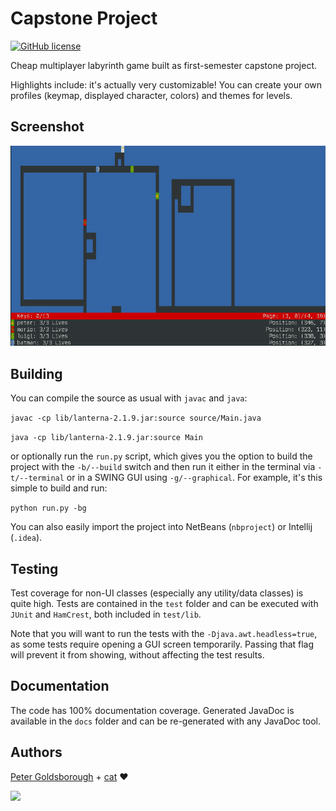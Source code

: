 # Capstone Project

[![GitHub license](https://img.shields.io/github/license/mashape/apistatus.svg?style=flat-square)](http://goldsborough.mit-license.org)

Cheap multiplayer labyrinth game built as first-semester capstone project.

Highlights include: it's actually very customizable! You can create your own profiles (keymap, displayed character, colors) and themes for levels.

## Screenshot

![:camera:](https://raw.githubusercontent.com/goldsborough/capstone/master/docs/img/screenshot.png?token=AGIcm4Xdi6tQaW73fCyO9yi7Gai-GzI0ks5WmCRcwA%3D%3D)

## Building

You can compile the source as usual with `javac` and `java`:

`javac -cp lib/lanterna-2.1.9.jar:source source/Main.java`

`java -cp lib/lanterna-2.1.9.jar:source Main`

or optionally run the `run.py` script, which gives you the option to build the
project with the `-b/--build` switch and then run it either in the terminal via
`-t/--terminal` or in a SWING GUI using `-g/--graphical`. For example, it's this
simple to build and run:

`python run.py -bg`

You can also easily import the project into NetBeans (`nbproject`) or Intellij
(`.idea`).

## Testing

Test coverage for non-UI classes (especially any utility/data classes) is quite high. Tests are contained in the `test` folder and can be executed with `JUnit` and `HamCrest`, both included in `test/lib`.

Note that you will want to run the tests with the `-Djava.awt.headless=true`, as some tests require opening a GUI screen temporarily. Passing that flag will prevent it from showing, without affecting the test results.

## Documentation

The code has 100% documentation coverage. Generated JavaDoc is available in the `docs` folder and can be re-generated with any JavaDoc tool.

## Authors

[Peter Goldsborough](http://www.goldsborough.me) + [cat](https://goo.gl/IpUmJn) :heart:

[![](http://img.shields.io/gratipay/goldsborough.png?style=flat-square)](https://gratipay.com/~goldsborough/)
